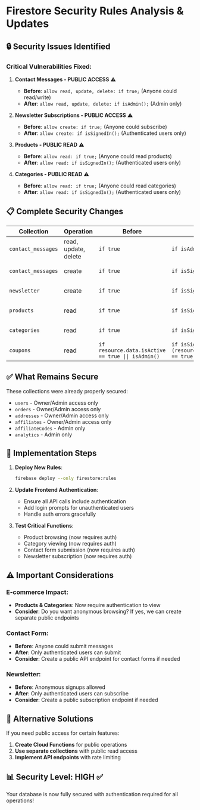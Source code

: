 # Firestore Security Rules Analysis & Updates

## 🔒 Security Issues Identified

### Critical Vulnerabilities Fixed:

1. **Contact Messages - PUBLIC ACCESS** ⚠️
   - **Before**: `allow read, update, delete: if true;` (Anyone could read/write)
   - **After**: `allow read, update, delete: if isAdmin();` (Admin only)

2. **Newsletter Subscriptions - PUBLIC ACCESS** ⚠️
   - **Before**: `allow create: if true;` (Anyone could subscribe)
   - **After**: `allow create: if isSignedIn();` (Authenticated users only)

3. **Products - PUBLIC READ** ⚠️
   - **Before**: `allow read: if true;` (Anyone could read products)
   - **After**: `allow read: if isSignedIn();` (Authenticated users only)

4. **Categories - PUBLIC READ** ⚠️
   - **Before**: `allow read: if true;` (Anyone could read categories)
   - **After**: `allow read: if isSignedIn();` (Authenticated users only)

## 📋 Complete Security Changes

| Collection | Operation | Before | After | Impact |
|------------|-----------|--------|-------|---------|
| `contact_messages` | read, update, delete | `if true` | `if isAdmin()` | 🔒 Admin only |
| `contact_messages` | create | `if true` | `if isSignedIn()` | 🔒 Auth required |
| `newsletter` | create | `if true` | `if isSignedIn()` | 🔒 Auth required |
| `products` | read | `if true` | `if isSignedIn()` | 🔒 Auth required |
| `categories` | read | `if true` | `if isSignedIn()` | 🔒 Auth required |
| `coupons` | read | `if resource.data.isActive == true \|\| isAdmin()` | `if isSignedIn() && (resource.data.isActive == true \|\| isAdmin())` | 🔒 Auth required |

## ✅ What Remains Secure

These collections were already properly secured:
- `users` - Owner/Admin access only
- `orders` - Owner/Admin access only  
- `addresses` - Owner/Admin access only
- `affiliates` - Owner/Admin access only
- `affiliateCodes` - Admin only
- `analytics` - Admin only

## 🚀 Implementation Steps

1. **Deploy New Rules**:
   ```bash
   firebase deploy --only firestore:rules
   ```

2. **Update Frontend Authentication**:
   - Ensure all API calls include authentication
   - Add login prompts for unauthenticated users
   - Handle auth errors gracefully

3. **Test Critical Functions**:
   - Product browsing (now requires auth)
   - Category viewing (now requires auth)
   - Contact form submission (now requires auth)
   - Newsletter subscription (now requires auth)

## ⚠️ Important Considerations

### E-commerce Impact:
- **Products & Categories**: Now require authentication to view
- **Consider**: Do you want anonymous browsing? If yes, we can create separate public endpoints

### Contact Form:
- **Before**: Anyone could submit messages
- **After**: Only authenticated users can submit
- **Consider**: Create a public API endpoint for contact forms if needed

### Newsletter:
- **Before**: Anonymous signups allowed
- **After**: Only authenticated users can subscribe
- **Consider**: Create a public subscription endpoint if needed

## 🔧 Alternative Solutions

If you need public access for certain features:

1. **Create Cloud Functions** for public operations
2. **Use separate collections** with public read access
3. **Implement API endpoints** with rate limiting

## 📊 Security Level: HIGH ✅

Your database is now fully secured with authentication required for all operations!
